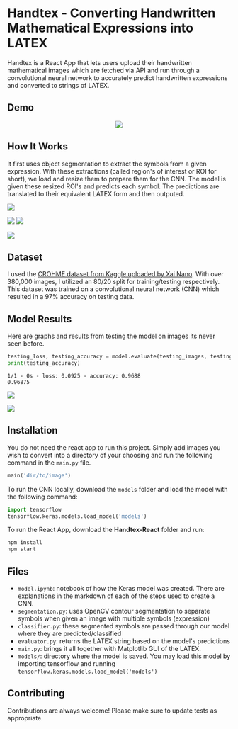 # Handtex - Converting Handwritten Mathematical Expressions into LATEX

Handtex is a React App that lets users upload their handwritten mathematical images which are fetched via API and run through a convolutional neural network to accurately predict handwritten expressions and converted to strings of LATEX.

## Demo

<div align="center">
  <a href="https://youtu.be/9XZL0-v2ImU"><img src="readme_images/demo.png"></a>
</div>

## How It Works

It first uses object segmentation to extract the symbols from a given expression. With these extractions (called region's of interest or ROI for short), we load and resize them to prepare them for the CNN. The model is given these resized ROI's and predicts each symbol. The predictions are translated to their equivalent LATEX form and then outputed.

![](readme_images/object_segmentation.png)

![](readme_images/object_resizing1.png)
![](readme_images/object_resizing2.png)

![](readme_images/prediction.png)

## Dataset
I used the [CROHME dataset from Kaggle uploaded by Xai Nano](https://www.kaggle.com/datasets/xainano/handwrittenmathsymbols). With over 380,000 images, I utilized an 80/20 split for training/testing respectively. This dataset was trained on a convolutional neural network (CNN) which resulted in a 97% accuracy on testing data.

## Model Results

Here are graphs and results from testing the model on images its never seen before.

```python
testing_loss, testing_accuracy = model.evaluate(testing_images, testing_labels, verbose=2)
print(testing_accuracy)
```
```
1/1 - 0s - loss: 0.0925 - accuracy: 0.9688
0.96875
```
![](readme_images/accuracy_plot.png)

![](readme_images/loss_function_plot.png)


## Installation

You do not need the react app to run this project. Simply add images you wish to convert into a directory of your choosing and run the following command in the `main.py` file.

```python
main('dir/to/image') 
``` 

To run the CNN locally, download the `models` folder and load the model with the following command:

```python
import tensorflow
tensorflow.keras.models.load_model('models')
``` 

To run the React App, download the **Handtex-React** folder and run:

```bash
npm install
npm start
``` 

## Files

* `model.ipynb`: notebook of how the Keras model was created. There are explanations in the markdown of each of the steps used to create a CNN.
* `segmentation.py`: uses OpenCV contour segmentation to separate symbols when given an image with multiple symbols (expression)
* `classifier.py`: these segmented symbols are passed through our model where they are predicted/classified
* `evaluator.py`: returns the LATEX string based on the model's predictions
* `main.py`: brings it all together with Matplotlib GUI of the LATEX.
* `models/`: directory where the model is saved. You may load this model by importing tensorflow and running `tensorflow.keras.models.load_model('models')`

## Contributing

Contributions are always welcome! 
Please make sure to update tests as appropriate.
